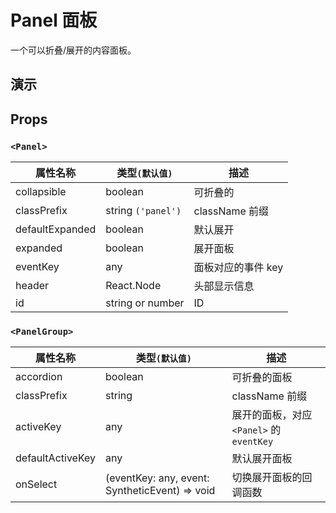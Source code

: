 # Panel 面板 [<i class="icon icon-edit2" ></i>](https://github.com/rsuite/rsuite.github.io/blob/master/src/components/panel/index.md)

一个可以折叠/展开的内容面板。

## 演示

<!--{demo}-->

## Props

### `<Panel>`

| 属性名称        | 类型`(默认值)`     | 描述               |
| --------------- | ------------------ | ------------------ |
| collapsible     | boolean            | 可折叠的           |
| classPrefix     | string `('panel')` | className 前缀     |
| defaultExpanded | boolean            | 默认展开           |
| expanded        | boolean            | 展开面板           |
| eventKey        | any                | 面板对应的事件 key |
| header          | React.Node         | 头部显示信息       |
| id              | string or number   | ID                 |

### `<PanelGroup>`

| 属性名称         | 类型`(默认值)`                                 | 描述                                     |
| ---------------- | ---------------------------------------------- | ---------------------------------------- |
| accordion        | boolean                                        | 可折叠的面板                             |
| classPrefix      | string                                         | className 前缀                           |
| activeKey        | any                                            | 展开的面板，对应 `<Panel>` 的 `eventKey` |
| defaultActiveKey | any                                            | 默认展开面板                             |
| onSelect         | (eventKey: any, event: SyntheticEvent) => void | 切换展开面板的回调函数                   |
